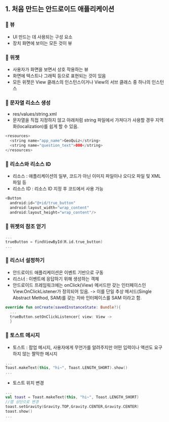 ## 1. 처음 만드는 안드로이드 애플리케이션

### 📌 뷰
  + UI 만드는 데 사용되는 구성 요소
  + 장치 화면에 보이는 모든 것이 뷰

### 📌 위젯
  + 사용자가 화면을 보면서 상호 작용하는 뷰
  + 화면에 텍스트나 그래픽 등으로 표현되는 것이 있음
  + 모든 위젯은 View 클래스의 인스턴스이거나 View의 서브 클래스 중 하나의 인스턴스
  
### 📌 문자열 리소스 생성
  + res/values/string.xml
  + 문자열을 직접 지정하지 않고 아래처럼 string 파일에서 가져다가 사용할 경우 지역화(localization)를 쉽게 할 수 있음.
```kotlin
<resources>
  <string name="app_name">GeoQuiz</string>
  <string name="question_text">000</string>
</resources>
```

### 📌 리소스와 리소스 ID
  + 리소스 : 애플리케이션의 일부, 코드가 아닌 이미지 파일이나 오디오 파일 및 XML 파일 등
  + 리소스 ID : 리소스 ID 지정 후 코드에서 사용 가능
```kotlin
<Button
  android:id="@+id/true_button"
  android:layout_width="wrap_content"
  android:layout_height="wrap_content"/>
```

### 📌 위젯의 참조 얻기
```kotlin
...
trueButton = findViewById(R.id.true_button)
...
```

### 📌 리스너 설정하기
  + 안드로이드 애플리케이션은 이벤트 기반으로 구동
  + 리스너 : 이벤트에 응답하기 위해 생성하는 객체
  + 안드로이드 프레임워크에는 onClick(View) 메서드만 갖는 인터페이스인 View.OnClickListener가 정의되어 있음.
  -> 이를 단일 추상 메서드(Single Abstract Method, SAM)를 갖는 자바 인터페이스를 SAM 이라고 함.
```kotlin
override fun onCreate(savedInstanceState: Bundle?){
  ...
  trueButton.setOnClickListencer{ view: View ->
  }
```

### 📌 토스트 메시지
  + 토스트 : 팝업 메시지, 사용자에게 무언가를 알려주지만 어떤 입력이나 액션도 요구하지 않는 짤막한 메시지
```kotlin
...
Toast.makeText(this, "hi~", Toast.LENGTH_SHORT).show()
...
```

  + 토스트 위치 변경
```kotlin
...
val toast = Toast.makeText(this, "hi~", Toast.LENGTH_SHORT)
//앱 상단으로 변경
toast.setGravity(Gravity.TOP,Gravity.CENTER,Gravity.CENTER)
toast.show()
...
